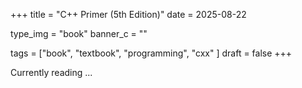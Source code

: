 +++
title = "C++ Primer (5th Edition)"
date = 2025-08-22

type_img = "book"
banner_c = ""

tags = ["book", "textbook", "programming", "cxx" ]
draft = false
+++

Currently reading ...
